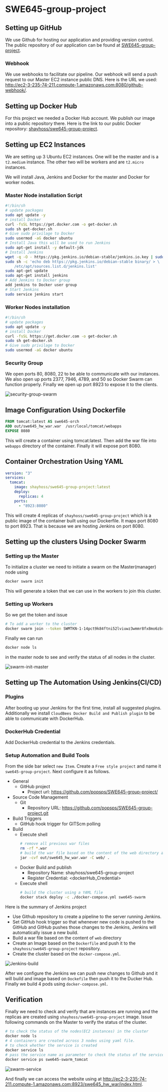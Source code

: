 # SWE645-group-project

## Setting up GitHub

We use Github for hosting our application and providing version control. The public repository of our application can be found at [SWE645-group-project](https://github.com/popsps/SWE645-group-project).

### Webhook

We use webhooks to facilitate our pipeline. Our webhook will send a push request to our Master EC2 instance public DNS. Here is the URL we used: http://ec2-3-235-74-211.compute-1.amazonaws.com:8080/github-webhook/.

## Setting up Docker Hub

For this project we needed a Docker Hub account. We publish our image into a public repository there. Here is the link to our public Docker repository: [shayhoss/swe645-group-project](https://hub.docker.com/r/shayhoss/swe645-group-project).

## Setting up EC2 Instances

We are setting up 3 Ubuntu EC2 instances. One will be the master and is a `t2.medium` instance. The other two will be workers and are `t2.micro` instances.

We will install Java, Jenkins and Docker for the master and Docker for worker nodes.

### Master Node installation Script

```sh
#!/bin/sh
# update packages
sudo apt update -y
# install Docker
curl -fsSL https://get.docker.com -o get-docker.sh
sudo sh get-docker.sh
# Give sudo privilage to Docker
sudo usermod -aG docker ubuntu
# Install Java this will be used to run Jenkins
sudo apt-get install -y default-jdk
# Install Jenkins
wget -q -O - https://pkg.jenkins.io/debian-stable/jenkins.io.key | sudo apt-key add -
sudo sh -c 'echo deb https://pkg.jenkins.io/debian-stable binary/ > \
    /etc/apt/sources.list.d/jenkins.list'
sudo apt-get update
sudo apt-get install jenkins
# Add Jenkins to Docker group
add jenkins to Docker user group
# Start Jenkins
sudo service jenkins start
```

### Worker Nodes installation

```sh
#!/bin/sh
# update packages
sudo apt update -y
# install Docker
curl -fsSL https://get.docker.com -o get-docker.sh
sudo sh get-docker.sh
# Give sudo privilage to Docker
sudo usermod -aG docker ubuntu
```

### Security Group

We open ports 80, 8080, 22 to be able to communicate with our instances. We also open up ports 2377, 7946, 4789, and 50 so Docker Swarm can function properly. Finally we open up port 8923 to expose it to the clients.

![security-group-swarm](images/security-group.jpg)

## Image Configuration Using **Dockerfile**

```Dockerfile
FROM tomcat:latest AS swe645-orch
ADD out/swe645_hw_war.war  /usr/local/tomcat/webapps
EXPOSE 8080
```

This will create a container using tomcat:latest. Then add the war file into `webapps` directory of the container. Finally it will expose port 8080.

## Container Orchestration Using **YAML**

```yml
version: "3"
services:
  tomcat:
    image: shayhoss/swe645-group-project:latest
    deploy:
      replicas: 4
    ports:
      - "8923:8080"
```

This will create 4 replicas of `shayhoss/swe645-group-project` which is a public image of the container built using our Dockerfile. It maps port 8080 to port 8923. That is because we are hosting Jenkins on port 8080.

## Setting up the clusters Using Docker Swarm

### Setting up the Master

To initialize a cluster we need to initiate a swarm on the Master(manager) node using

```sh
docker swarm init
```

This will generate a token that we can use in the workers to join this cluster.

### Setting up Workers

So we get the token and issue

```sh
# To add a worker to the cluster
docker swarm join --token SWMTKN-1-14pct9k84ftni52lviuwz3wmmr8fx8mo6zbrthiy9hj66np0ku-41zoqlaubhvtyjszze617t4n3 172.31.68.137:2377
```

Finally we can run

```sh
docker node ls
```

in the master node to see and verify the status of all nodes in the cluster.

![swarm-init-master](images/swarm-init-master.jpg)

## Setting up The Automation Using Jenkins(CI/CD)

### Plugins

After booting up your Jenkins for the first time, install all suggested plugins. Additionally we install `CloudBees Docker Build and Publish plugin` to be able to communicate with DockerHub.

### DockerHub Credential

Add DockerHub credential to the Jenkins credentials.

### Setup Automation and Build Tools

From the side bar select `new Item`. Create a `Free style project` and name it `swe645-group-project`. Next configure it as follows.

- General
  - GitHub project
    - Project url: https://github.com/popsps/SWE645-group-project/
- Source Code Management
  - Git
    - Repository URL: https://github.com/popsps/SWE645-group-project.git
- Build Triggers
  - GitHub hook trigger for GITScm polling
- Build
  - Execute shell
    ```sh
    # remove all previous war files
    rm -rf *.war
    # build the war file based on the content of the web directory and deploy it to the out directory.
    jar -cvf out/swe645_hw_war.war -C web/ .
    ```
  - Docker Build and publish
    - Repository Name: shayhoss/swe645-group-project
    - Register Credential: <dockerHub_Credential>
  - Execute shell
    ```sh
    # build the cluster using a YAML file
    docker stack deploy -c ./docker-compose.yml swe645-swarm
    ```

Here is the summary of Jenkins project

- Use Github repository to create a pipeline to the server running Jenkins.
- Set GitHub hook trigger so that whenever new code is pushed to the GitHub and GitHub pushes those changes to the Jenkins, Jenkins will automatically issue a new build.
- Build a war file based on the content of `web` directory
- Create an Image based on the `Dockerfile` and push it to the `shayhoss/swe645-group-project` repository.
- Create the cluster based on the `docker-compose.yml`.

![Jenkins-build](images/jenkins-build.jpg)

After we configure the Jenkins we can push new changes to Github and it will build and image based on `Dockefile` then push it to the Ducker Hub. Finally we build 4 pods using `docker-compose.yml`.

## Verification

Finally we need to check and verify that are instances are running and the replicas are created using `shayhoss/swe645-group-project` image. Issue following commands on the Master to verify the status of the cluster.

```sh
# to check the status of the nodes(EC2 instances) in the cluster
docker node ls
# 4 containers are created across 3 nodes using yaml file.
# to check whether the service is created
docker service ls
# pass the service name as parameter to check the status of the service
docker service ps swe645-swarm_tomcat
```

![swarm-service](images/swarm-service-ls.jpg)

And finally we can access the website using at http://ec2-3-235-74-211.compute-1.amazonaws.com:8923/swe645_hw_war/index.html.  


